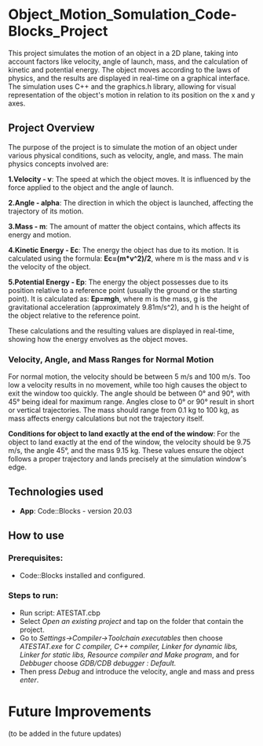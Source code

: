 # Object_Motion_Somulation_Code-Blocks_Project
This project simulates the motion of an object in a 2D plane, taking into account factors like velocity, angle of launch, mass, and the calculation of kinetic and potential energy. The object moves according to the laws of physics, and the results are displayed in real-time on a graphical interface. The simulation uses C++ and the graphics.h library, allowing for visual representation of the object's motion in relation to its position on the x and y axes.

## **Project Overview**
 The purpose of the project is to simulate the motion of an object under various physical conditions, such as velocity, angle, and mass. The main physics concepts involved are:

**1.Velocity - v**: The speed at which the object moves. It is influenced by the force applied to the object and the angle of launch.

**2.Angle - alpha**: The direction in which the object is launched, affecting the trajectory of its motion.

**3.Mass - m**: The amount of matter the object contains, which affects its energy and motion.

**4.Kinetic Energy - Ec**: The energy the object has due to its motion. It is calculated using the formula:
         __Ec=(m*v^2)/2__, 
where m is the mass and v is the velocity of the object.

**5.Potential Energy - Ep**: The energy the object possesses due to its position relative to a reference point (usually the ground or the starting point). It is calculated as:
         __Ep=mgh__, 
where m is the mass, g is the gravitational acceleration (approximately 9.81m/s^2), and h is the height of the object relative to the reference point.

These calculations and the resulting values are displayed in real-time, showing how the energy envolves as the object moves.

### **Velocity, Angle, and Mass Ranges for Normal Motion**

For normal motion, the velocity should be between 5 m/s and 100 m/s. Too low a velocity results in no movement, while too high causes the object to exit the window too quickly. The angle should be between 0° and 90°, with 45° being ideal for maximum range. Angles close to 0° or 90° result in short or vertical trajectories. The mass should range from 0.1 kg to 100 kg, as mass affects energy calculations but not the trajectory itself.

**Conditions for object to land exactly at the end of the window**: For the object to land exactly at the end of the window, the velocity should be 9.75 m/s, the angle 45°, and the mass 9.15 kg. These values ensure the object follows a proper trajectory and lands precisely at the simulation window's edge.

## Technologies used

- **App**: Code::Blocks - version 20.03

## How to use

### Prerequisites:

- Code::Blocks installed and configured.

### Steps to run:

- Run script: ATESTAT.cbp
- Select *Open an existing project* and tap on the folder that contain the project.
- Go to *Settings->Compiler->Toolchain executables* then choose *ATESTAT.exe* for *C compiler, C++ compiler, Linker for dynamic libs, Linker for static libs, Resource compiler and Make program*, and for *Debbuger* choose *GDB/CDB debugger : Default.*
- Then press *Debug* and introduce the velocity, angle and mass and press *enter*.

# Future Improvements

(to be added in the future updates)
